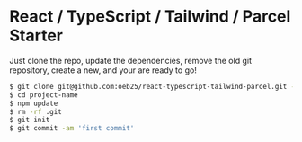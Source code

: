 # React / TypeScript / Tailwind / Parcel Starter

Just clone the repo, update the dependencies, remove the old git repository, create a new, and your are ready to go!

```bash
$ git clone git@github.com:oeb25/react-typescript-tailwind-parcel.git -o project-name
$ cd project-name
$ npm update
$ rm -rf .git
$ git init
$ git commit -am 'first commit'
```
